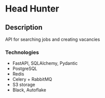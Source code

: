 # Head Hunter
## Description
API for searching jobs and creating vacancies

### Technologies
-  FastAPI, SQLAlchemy, Pydantic
-  PostgreSQL
-  Redis
-  Celery + RabbitMQ
-  S3 storage
-  Black, Autoflake
